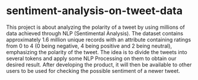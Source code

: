 # sentiment-analysis-on-tweet-data
This project is about analyzing the polarity of a tweet by using millions of data achieved through NLP (Sentimental Analysis). The dataset contains approximately 1.6 million unique records with an attribute containing ratings from 0 to 4 (0 being negative, 4 being positive and 2 being neutral), emphasizing the polarity of the tweet. The idea is to divide the tweets into several tokens and apply some NLP Processing on them to obtain our desired result. After developing the product, it will then be available to other users to be used for checking the possible sentiment of a newer tweet.
